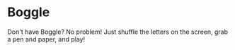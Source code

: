 # Boggle

Don't have Boggle? No problem! Just shuffle the letters on the screen, grab a pen and paper, and play!